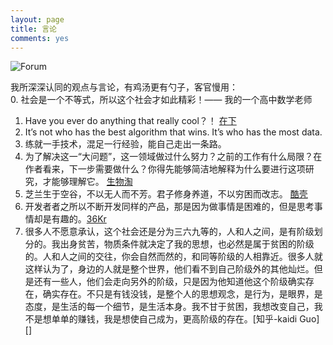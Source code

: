 ```yaml
---
layout: page
title: 言论
comments: yes
---
```


![Forum](http://m3.img.srcdd.com/farm5/d/2014/0717/00/20DA0EB9D470E6A9B56A47B95C13E296_LARGE_913_439.png)

我所深深认同的观点与言论，有鸡汤更有勺子，客官慢用：      
0. 社会是一个不等式，所以这个社会才如此精彩！—— 我的一个高中数学老师  
1. Have you ever do anything that really cool？！ [在下](/about)   
2. It’s not who has the best algorithm that wins. It’s who has the most data.   
3. 练就一手技术，混足一行经验，能自己走出一条路。    
4. 为了解决这一“大问题”，这一领域做过什么努力？之前的工作有什么局限？在作者看来，下一步需要做什么？你得先能够简洁地解释为什么要进行这项研究，才能够理解它。 [生物淘][]   
5. 芝兰生于空谷，不以无人而不芳。君子修身养道，不以穷困而改志。 [酷壳][]    
6. 开发者者之所以不断开发同样的产品，那是因为做事情是困难的，但是思考事情却是有趣的。[36Kr]()   
7. 很多人不愿意承认，这个社会还是分为三六九等的，人和人之间，是有阶级划分的。我出身贫苦，物质条件就决定了我的思想，也必然是属于贫困的阶级的。人和人之间的交往，你会自然而然的，和同等阶级的人相靠近。很多人就这样认为了，身边的人就是整个世界，他们看不到自己阶级外的其他灿烂。但是还有一些人，他们会走向另外的阶级，只是因为他知道他这个阶级确实存在，确实存在。不只是有钱没钱，是整个人的思想观念，是行为，是眼界，是态度，是生活的每一个细节，是生活本身。我不甘于贫困，我想改变自己，我不是想单单的赚钱，我是想使自己成为，更高阶级的存在。[知乎-kaidi Guo][]      


[酷壳]: http://coolshell.cn/haoel "酷壳"
[生物淘]: http://www.35tao.cn/faq/show/21994.html "生物淘"
[知乎]: http://www.zhihu.com/question/21183467 "知乎-kaidi Guo"